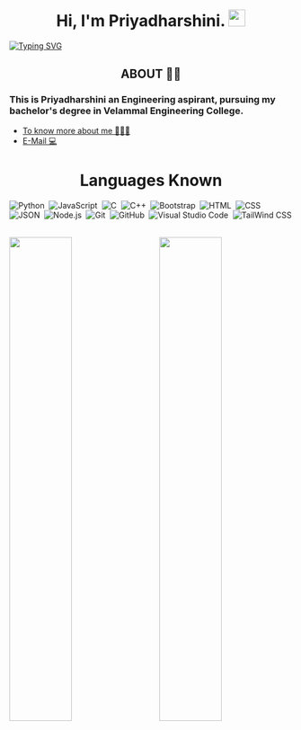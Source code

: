 <h1 align="center"> Hi, I'm Priyadharshini. <img src="https://raw.githubusercontent.com/MartinHeinz/MartinHeinz/master/wave.gif" height="30px" width="30px">
</h1>


<!-- [![Typing SVG](https://readme-typing-svg.herokuapp.com?color=%23F7F7F7&size=30&center=true&vCenter=true&width=1000&height=100&lines=Student+%F0%9F%91%A9%F0%9F%8F%BB%E2%80%8D%F0%9F%8E%93;Software-developer+%F0%9F%91%A9%F0%9F%8F%BB%E2%80%8D%F0%9F%92%BB;Engineer+%F0%9F%91%A9%F0%9F%8F%BB%E2%80%8D%F0%9F%92%BB)](https://git.io/typing-svg) -->

[![Typing SVG](https://readme-typing-svg.demolab.com?font=Fira+Code&size=35&pause=1000&vCenter=true&width=433&lines=Student+%F0%9F%91%A9%F0%9F%8F%BB%E2%80%8D%F0%9F%8E%93;Engineer+%F0%9F%91%A9%F0%9F%8F%BB%E2%80%8D%F0%9F%92%BB;Software+Developer+%F0%9F%92%BB;AI%26ML+%F0%9F%A4%96)](https://git.io/typing-svg)

<h2 align="center"> ABOUT 👩🏻</h2> 
<h3 font="monospace"> This is Priyadharshini an Engineering aspirant, pursuing my bachelor's degree in Velammal Engineering College.</h3>
<ul>
  <li> <a href="https://priyamakeshwari.github.io/"> To know more about me 👩🏻‍💻 </a>
  </li>
  <li> <a href="mailto:p.priyadharshinicse2020@gmail.com"> E-Mail 💻</a> </li>
  </ul>
<h1 align="center"> Languages Known </h1>



![Python](https://img.shields.io/badge/-Python-05122A?style=flat&logo=python)&nbsp;
![JavaScript](https://img.shields.io/badge/-JavaScript-05122A?style=flat&logo=javascript)&nbsp;
![C](https://img.shields.io/badge/-C-05122A?style=flat&logo=C&logoColor=A8B9CC)&nbsp;
![C++](https://img.shields.io/badge/-C++-05122A?style=flat&logo=C%2B%2B&logoColor=00599C)&nbsp;
![Bootstrap](https://img.shields.io/badge/-Bootstrap-05122A?style=flat&logo=bootstrap&logoColor=563D7C)&nbsp;
![HTML](https://img.shields.io/badge/-HTML-05122A?style=flat&logo=HTML5)&nbsp;
![CSS](https://img.shields.io/badge/-CSS-05122A?style=flat&logo=CSS3&logoColor=1572B6)&nbsp;
![JSON](https://img.shields.io/badge/-JSON-05122A?style=flat&logo=json&logoColor=000000)&nbsp;
![Node.js](https://img.shields.io/badge/-Node.js-05122A?style=flat&logo=node.js&logoColor=339933)&nbsp;
![Git](https://img.shields.io/badge/-Git-05122A?style=flat&logo=git)&nbsp;
![GitHub](https://img.shields.io/badge/-GitHub-05122A?style=flat&logo=github)&nbsp;
![Visual Studio Code](https://img.shields.io/badge/-Visual%20Studio%20Code-05122A?style=flat&logo=visual-studio-code&logoColor=007ACC)&nbsp;
![TailWind CSS](https://img.shields.io/badge/-TailwindCSS-05122A?style=flat&logo=tailwindCSS&logoColor=563D7C)&nbsp;

<img  align="right" src="https://github-readme-stats.vercel.app/api/top-langs/?username=Priyamakeshwari&theme=nightowl&show_&layout=compact" width="47%">
<img align="left" src="https://github-readme-stats.vercel.app/api?username=Priyamakeshwari&theme=nightowl&show_icons=true" width="47%"><br>



